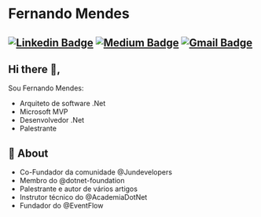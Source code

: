 # Fernando Mendes
[![Linkedin Badge](https://img.shields.io/badge/-Fernando-blue?style=flat-square&logo=Linkedin&logoColor=white&link=https://www.linkedin.com/in/fernando-abreu-mendes/)](https://www.linkedin.com/in/fernando-abreu-mendes/) [![Medium Badge](https://img.shields.io/badge/-@fernando.abreu-03a57a?style=flat-square&labelColor=000000&logo=Medium&link=https://medium.com/@fernando.abreu/)](https://medium.com/@fernando.abreu/)
[![Gmail Badge](https://img.shields.io/badge/-fernando.abreu@gmail.com-c14438?style=flat-square&logo=Gmail&logoColor=white&link=mailto:fernando.abreu1@gmail.com)](mailto:fernando.abreu@gmail.com)
---

## Hi there 👋,           
Sou Fernando Mendes:
- Arquiteto de software .Net
- Microsoft MVP
- Desenvolvedor .Net
- Palestrante  

## 🧐 About
- Co-Fundador da comunidade @Jundevelopers
- Membro do @dotnet-foundation
- Palestrante e autor de vários artigos
- Instrutor técnico do @AcademiaDotNet
- Fundador do @EventFlow

